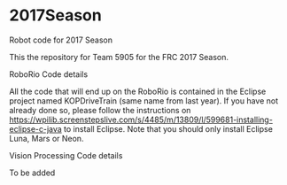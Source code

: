 # 2017Season
Robot code for 2017 Season

This the repository for Team 5905 for the FRC 2017 Season.

RoboRio Code details

All the code that will end up on the RoboRio is contained in the Eclipse project named KOPDriveTrain (same name from last year).
If you have not already done so, please follow the instructions on 
https://wpilib.screenstepslive.com/s/4485/m/13809/l/599681-installing-eclipse-c-java to install Eclipse. Note that
you should only install Eclipse Luna, Mars or Neon.


Vision Processing Code details

To be added

